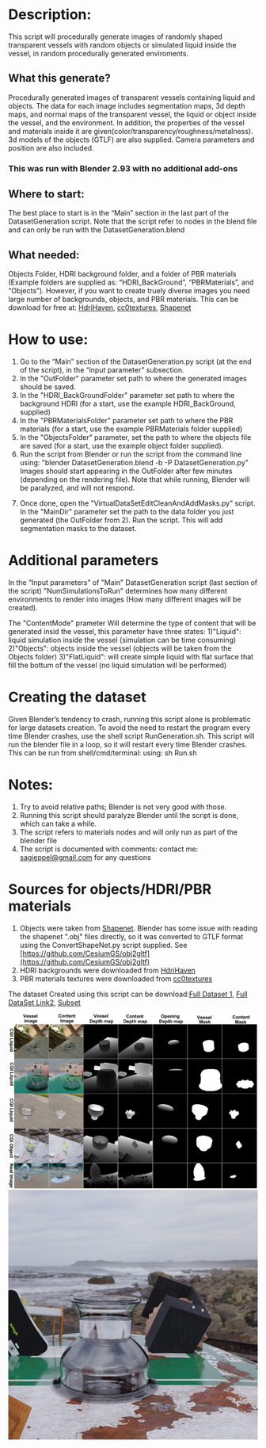 # Description:
 This script will procedurally generate images of randomly shaped transparent vessels with random objects or simulated liquid inside the vessel, in random procedurally generated enviroments. 

## What this generate?

Procedurally generated images of transparent vessels containing liquid and objects. The data for each image includes segmentation maps, 3d depth maps, and normal maps of the transparent vessel, the liquid or object inside the vessel, and the environment. In addition, the properties of the vessel and materials inside it are given(color/transparency/roughness/metalness). 3d models of the objects (GTLF) are also supplied. Camera parameters and position are also included.



### This was run with Blender 2.93 with no additional add-ons

## Where to start: 
The best place to start is in the “Main” section in the last part of the DatasetGeneration script.
Note that the script refer to nodes in the blend file and can only be run with the DatasetGeneration.blend 

## What needed:  
Objects Folder, HDRI background folder, and a folder of PBR materials (Example folders are supplied as: “HDRI_BackGround”, “PBRMaterials”, and “Objects”).
However, if you want to create truely diverse images you need large number of backgrounds, objects, and PBR materials. This can be download for free at:
[HdriHaven](https://hdrihaven.com/), [cc0textures](https://cc0textures.com/), [Shapenet](https://shapenet.org/)

# How to use:
1) Go to the “Main” section of the DatasetGeneration.py script  (at the end of the script), in the “input parameter” subsection.
2) In the "OutFolder" parameter set path to where the generated images should be saved.
3) In the "HDRI_BackGroundFolder" parameter set path to where the background HDRI (for a start, use the example HDRI_BackGround, supplied)
4) In the "PBRMaterialsFolder" parameter set path to where the PBR materials (for a start, use the example PBRMaterials folder supplied)
5) In the "ObjectsFolder" parameter, set the path to where the objects file are saved (for a start, use the example object folder supplied).
6) Run the script from Blender or run the script from the command line using: "blender DatasetGeneration.blend -b -P DatasetGeneration.py"
Images should start appearing in the OutFolder after few minutes (depending on the rendering file). 
Note that while running, Blender will be paralyzed, and will not respond.

7. Once done, open the "VirtualDataSetEditCleanAndAddMasks.py" script. In the "MainDir" parameter set the path to the data folder you just generated (the OutFolder from 2). Run the script. This will add segmentation masks to the dataset.

# Additional parameters 
In the “Input parameters” of "Main" DatasetGeneration  script (last section of the script)
"NumSimulationsToRun" determines how many different environments to render into images (How many different images will be created).

The "ContentMode" prameter  Will determine the type of content that will be generated insid the vessel, this parameter have three states: 
1)"Liquid": liquid simulation inside the vessel (simulation can be time consuming)
2)"Objects":   objects inside the vessel (objects will be taken from the Objects folder)
3)"FlatLiquid": will create simple liquid with flat surface that fill the bottum of the vessel (no liquid simulation will be performed)


# Creating the dataset
Given Blender’s tendency to crash, running this script alone is problematic for large datasets creation. To avoid the need to restart the program every time Blender crashes, use the shell script RunGeneration.sh. This script will run the blender file in a loop, so it will restart every time Blender crashes. This can be run from shell/cmd/terminal: using: sh Run.sh 



# Notes:
1) Try to avoid relative paths; Blender is not very good with those.
2) Running this script should paralyze Blender until the script is done, which can take a while.
3) The script refers to materials nodes and will only run as part of the blender file
4) The script is documented with comments: contact me: sagieppel@gmail.com for any questions


# Sources for objects/HDRI/PBR materials
1) Objects were taken from [Shapenet](https://shapenet.org/). Blender has some issue with reading the  shapenet ".obj" files directly, so it was converted to GTLF format using the ConvertShapeNet.py script supplied. See [https://github.com/CesiumGS/obj2gltf](https://github.com/CesiumGS/obj2gltf)
2) HDRI backgrounds were downloaded from [HdriHaven](https://hdrihaven.com/)
3) PBR materials textures were downloaded from [cc0textures](https://cc0textures.com/)

The dataset Created using this script can be download:[Full Dataset 1](https://e.pcloud.link/publink/show?code=kZfx55Zx1GOrl4aUwXDrifAHUPSt7QUAIfV),  [Full DataSet Link2](https://icedrive.net/1/6cZbP5dkNG), [Subset](https://zenodo.org/record/5508261#.YUGsd3tE1H4)

![](/Figure1.jpg)
![](/VesselWithContent_Frame_0_RGB.jpg)

